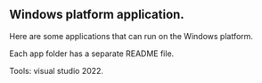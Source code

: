 
## Windows platform application.

Here are some applications that can run on the Windows platform.

Each app folder has a separate README file.

Tools: visual studio 2022.
